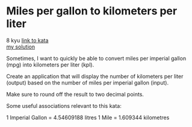 # Miles per gallon to kilometers per liter
8 kyu
[link to kata](https://www.codewars.com/kata/557b5e0bddf29d861400005d/train/javascript)
<br>
[my solution](./kata.js)

Sometimes, I want to quickly be able to convert miles per imperial gallon (mpg) into kilometers per liter (kpl).

Create an application that will display the number of kilometers per liter (output) based on the number of miles per imperial gallon (input).

Make sure to round off the result to two decimal points.

Some useful associations relevant to this kata:

1 Imperial Gallon = 4.54609188 litres
1 Mile = 1.609344 kilometres